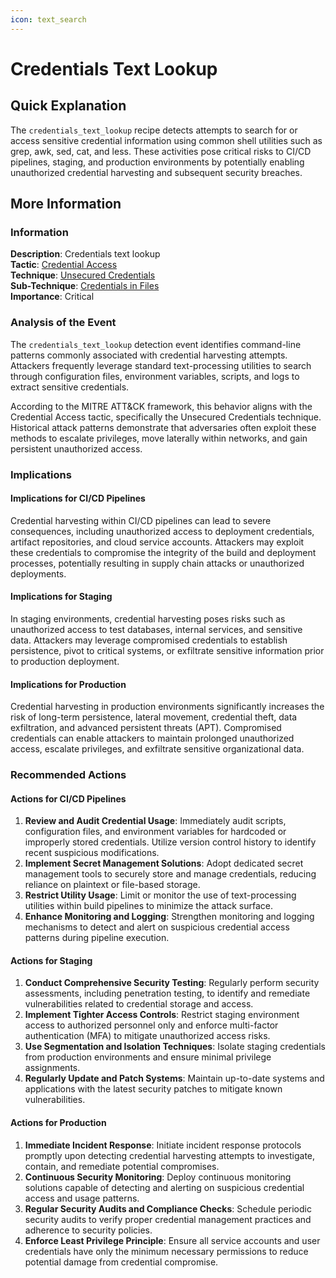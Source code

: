 ```yaml
---
icon: text_search
---
```


# Credentials Text Lookup

## Quick Explanation

The `credentials_text_lookup` recipe detects attempts to search for or access sensitive credential information using common shell utilities such as grep, awk, sed, cat, and less. These activities pose critical risks to CI/CD pipelines, staging, and production environments by potentially enabling unauthorized credential harvesting and subsequent security breaches.

## More Information

### Information

**Description**: Credentials text lookup  
**Tactic**: [Credential Access](https://jibril.garnet.ai/mitre/mitre/ta0006)  
**Technique**: [Unsecured Credentials](https://jibril.garnet.ai/mitre/mitre/ta0006/t1552)  
**Sub-Technique**: [Credentials in Files](https://jibril.garnet.ai/mitre/mitre/ta0006/t1552/t1552.001)  
**Importance**: Critical

### Analysis of the Event

The `credentials_text_lookup` detection event identifies command-line patterns commonly associated with credential harvesting attempts. Attackers frequently leverage standard text-processing utilities to search through configuration files, environment variables, scripts, and logs to extract sensitive credentials.

According to the MITRE ATT&CK framework, this behavior aligns with the Credential Access tactic, specifically the Unsecured Credentials technique. Historical attack patterns demonstrate that adversaries often exploit these methods to escalate privileges, move laterally within networks, and gain persistent unauthorized access.

### Implications

#### Implications for CI/CD Pipelines

Credential harvesting within CI/CD pipelines can lead to severe consequences, including unauthorized access to deployment credentials, artifact repositories, and cloud service accounts. Attackers may exploit these credentials to compromise the integrity of the build and deployment processes, potentially resulting in supply chain attacks or unauthorized deployments.

#### Implications for Staging

In staging environments, credential harvesting poses risks such as unauthorized access to test databases, internal services, and sensitive data. Attackers may leverage compromised credentials to establish persistence, pivot to critical systems, or exfiltrate sensitive information prior to production deployment.

#### Implications for Production

Credential harvesting in production environments significantly increases the risk of long-term persistence, lateral movement, credential theft, data exfiltration, and advanced persistent threats (APT). Compromised credentials can enable attackers to maintain prolonged unauthorized access, escalate privileges, and exfiltrate sensitive organizational data.

### Recommended Actions

#### Actions for CI/CD Pipelines

1. **Review and Audit Credential Usage**: Immediately audit scripts, configuration files, and environment variables for hardcoded or improperly stored credentials. Utilize version control history to identify recent suspicious modifications.
2. **Implement Secret Management Solutions**: Adopt dedicated secret management tools to securely store and manage credentials, reducing reliance on plaintext or file-based storage.
3. **Restrict Utility Usage**: Limit or monitor the use of text-processing utilities within build pipelines to minimize the attack surface.
4. **Enhance Monitoring and Logging**: Strengthen monitoring and logging mechanisms to detect and alert on suspicious credential access patterns during pipeline execution.

#### Actions for Staging

1. **Conduct Comprehensive Security Testing**: Regularly perform security assessments, including penetration testing, to identify and remediate vulnerabilities related to credential storage and access.
2. **Implement Tighter Access Controls**: Restrict staging environment access to authorized personnel only and enforce multi-factor authentication (MFA) to mitigate unauthorized access risks.
3. **Use Segmentation and Isolation Techniques**: Isolate staging credentials from production environments and ensure minimal privilege assignments.
4. **Regularly Update and Patch Systems**: Maintain up-to-date systems and applications with the latest security patches to mitigate known vulnerabilities.

#### Actions for Production

1. **Immediate Incident Response**: Initiate incident response protocols promptly upon detecting credential harvesting attempts to investigate, contain, and remediate potential compromises.
2. **Continuous Security Monitoring**: Deploy continuous monitoring solutions capable of detecting and alerting on suspicious credential access and usage patterns.
3. **Regular Security Audits and Compliance Checks**: Schedule periodic security audits to verify proper credential management practices and adherence to security policies.
4. **Enforce Least Privilege Principle**: Ensure all service accounts and user credentials have only the minimum necessary permissions to reduce potential damage from credential compromise.

